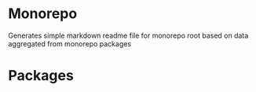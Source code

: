 # Monorepo
<!-- main -->

Generates simple markdown readme file for monorepo root based on data aggregated from monorepo packages

<!-- main end -->

# Packages
<!-- packages -->

<!-- packages end -->